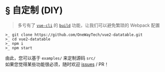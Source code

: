 # § 自定制 (DIY)

> 多亏有了 [`vue-cli`](https://github.com/vuejs/vue-cli) 的 [`build`](https://github.com/vuejs/vue-cli/blob/master/docs/build.md) 功能，让我们可以避免繁琐的 Webpack 配置

```
>_ git clone https://github.com/OneWayTech/vue2-datatable.git
>_ cd vue2-datatable
>_ npm i
>_ npm start
```

由此，您可以基于 `examples/` 来定制源码 `src/`  
如果您觉得某些功能很必须，随时欢迎 [issues](https://github.com/OneWayTech/vue2-datatable/issues/new) / PR！
